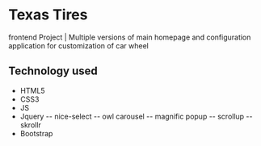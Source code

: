 # Texas Tires

frontend Project | Multiple versions of main homepage and configuration application for customization of car wheel


## Technology used
- HTML5
- CSS3
- JS
- Jquery
    -- nice-select
    -- owl carousel
    -- magnific popup
    -- scrollup
    -- skrollr
- Bootstrap
